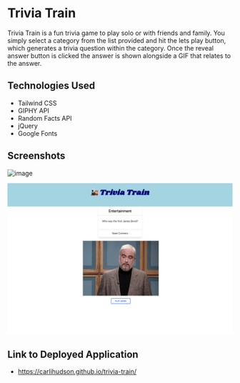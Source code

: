# Trivia Train
Trivia Train is a fun trivia game to play solo or with friends and family. You simply select a category from the list provided and hit the lets play button, which generates a trivia question within the category. Once the reveal answer button is clicked the answer is shown alongside a GIF that relates to the answer.

## Technologies Used
* Tailwind CSS
* GIPHY API 
* Random Facts API 
* jQuery
* Google Fonts

## Screenshots 
![image](https://user-images.githubusercontent.com/114899256/204707659-6d631732-0337-41c1-aabf-570794076e4b.png)

![Alt text](./assets/images/trivia-question.png)

## Link to Deployed Application 
* https://carlihudson.github.io/trivia-train/

